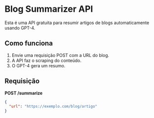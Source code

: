 # Blog Summarizer API

Esta é uma API gratuita para resumir artigos de blogs automaticamente usando GPT-4.

## Como funciona

1. Envie uma requisição POST com a URL do blog.
2. A API faz o scraping do conteúdo.
3. O GPT-4 gera um resumo.

## Requisição

**POST /summarize**

```json
{
  "url": "https://exemplo.com/blog/artigo"
}
